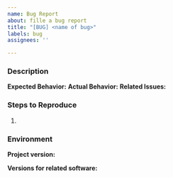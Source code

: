 ```yaml
---
name: Bug Report
about: fille a bug report
title: "[BUG] <name of bug>"
labels: bug
assignees: ''

---
```


### Description

<!-- Description of the issue -->
**Expected Behavior:**
**Actual Behavior:**
**Related Issues:** <!-- Link repo issues here -->

### Steps to Reproduce
1. <!-- First step -->
<!-- Add more steps here -->

### Environment

**Project version:** 
<!-- 
If you are not on a specific version, please run git log -n 1 <branch> to get 
the commit hash and paste it here. 

If you have made any modifications, please push to a fork of the repo and link
that fork here. Support for forks is not gauranteed
-->
**Versions for related software:**
<!--
E.g. 
Operating system
Python version + packages
TeX setup/packages
Vim packages ... 
-->

